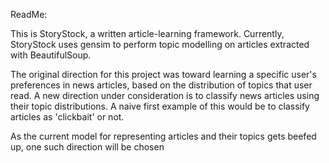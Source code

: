 ReadMe:

This is StoryStock, a written article-learning framework.
Currently, StoryStock uses gensim to perform topic modelling on articles extracted with BeautifulSoup.

The original direction for this project was toward learning a specific user's preferences in news articles, based on the distribution of topics that user read.
A new direction under consideration is to classify news articles using their topic distributions. A naive first example of this would be to classify articles as 'clickbait' or not.

As the current model for representing articles and their topics gets beefed up, one such direction will be chosen

